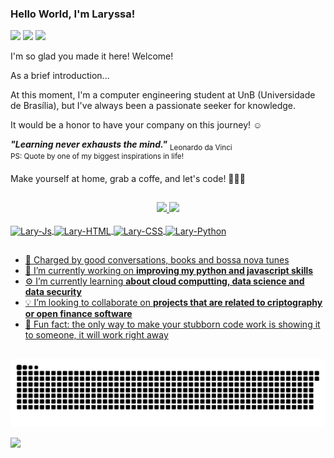 
### Hello World, I'm Laryssa! 

<div>

<a href="mailto:contatolaryssaf@gmail.com"><img src="https://img.shields.io/badge/-Gmail-%23333?style=for-the-badge&logo=gmail&logoColor=white" target="_blank"></a>
<a href="https://www.linkedin.com/in/laryssaoliferreira" target="_blank"><img src="https://img.shields.io/badge/-LinkedIn-%230077B5?style=for-the-badge&logo=linkedin&logoColor=white" target="_blank"></a>
<a href="https://medium.com/@laryssa.ferreira" target="_blank"><img src="https://img.shields.io/badge/Medium-12100E?style=for-the-badge&logo=medium&logoColor=white" target="_blank"></a>  

</div>

I'm so glad you made it here! Welcome!

As a brief introduction... <br>

At this moment, I'm a computer engineering student at UnB (Universidade de Brasília), but I've always been a passionate seeker for knowledge.<br>

It would be a honor to have your company on this journey! ☺️ <br>

***"Learning never exhausts the mind."***
<sub> Leonardo da Vinci </sub> <br>
<sup> PS: Quote by one of my biggest inspirations in life!</sup>

Make yourself at home, grab a coffe, and let's code! 👩🏻‍💻

##
 
<div align="center">

 <a href="https://drive.google.com/file/d/15GRQgUBVLdgEFhmEK4cEanWg8F-2lZvj/view?usp=sharingk">
 <a href="https://github.com/laryferreira">
 <img height="120em" src="https://github-readme-stats.vercel.app/api?username=laryferreira&show_icons=true&theme=dark&include_all_commits=true&count_private=true"/>
 <img height="120em" src="https://github-readme-stats.vercel.app/api/top-langs/?username=laryferreira&layout=compact&langs_count=7&theme=dark"/>
 
</div>

<div style="display: inline_block"><br>

<img align="center" alt="Lary-Js" height="30" width="100" src="https://img.shields.io/badge/JavaScript-F7DF1E?style=for-the-badge&logo=javascript&logoColor=black">
<img align="center" alt="Lary-HTML" height="30" width="90" src="https://img.shields.io/badge/HTML5-E34F26?style=for-the-badge&logo=html5&logoColor=white">
<img align="center" alt="Lary-CSS" height="30" width="90" src="https://img.shields.io/badge/CSS3-1572B6?style=for-the-badge&logo=css3&logoColor=white">
<img align="center" alt="Lary-Python" height="30" width="90" src="https://img.shields.io/badge/Python-14354C?style=for-the-badge&logo=python&logoColor=white">
</div>

##
- 🔋 Charged by good conversations, books and bossa nova tunes
- 💾 I’m currently working on **improving my python and javascript skills**
- ⚙️  I’m currently learning **about cloud computting, data science and data security**
- 💡 I’m looking to collaborate on **projects that are related to criptography or open finance software**
- 🔮 Fun fact: the only way to make your stubborn code work is showing it to someone, it will work right away
  
##

  ![Snake animation](https://github.com/laryferreira/laryferreira/blob/output/github-contribution-grid-snake.svg)
  
  ![](https://komarev.com/ghpvc/?username=laryferreira&label=📈+You+are+visitor+number&color=green)
  
  <!--<p align=center><img src="https://giphy.com/clips/comedycentral-workaholics-comedy-central-7tR0en57EZPIs7S4JI" width="80px">-->
  
  <!--![footer](https://capsule-render.vercel.app/api?type=wave&color=d3d3d3&height=180&width=100&section=footer&text=&lsaquo;&rsaquo;%20Thanks%20for%20watching%20my%20profile%20&lsaquo;/&rsaquo;&fontSize=20&fontAlign=50&fontColor=000000)-->
<!--
